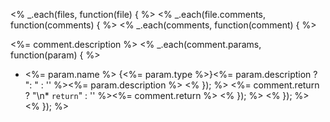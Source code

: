 <% _.each(files, function(file) { %> <% _.each(file.comments, function(comments) { %>
<% _.each(comments, function(comment) { %>


<%= comment.description %>
<% _.each(comment.params, function(param) { %>
* <%= param.name %> {<%= param.type %>}<%= param.description ? ": " : '' %><%= param.description %> <% }); %> <%= comment.return ? "\n* `return`" : '' %><%= comment.return %> <% }); %> <% }); %>
<% }); %>
